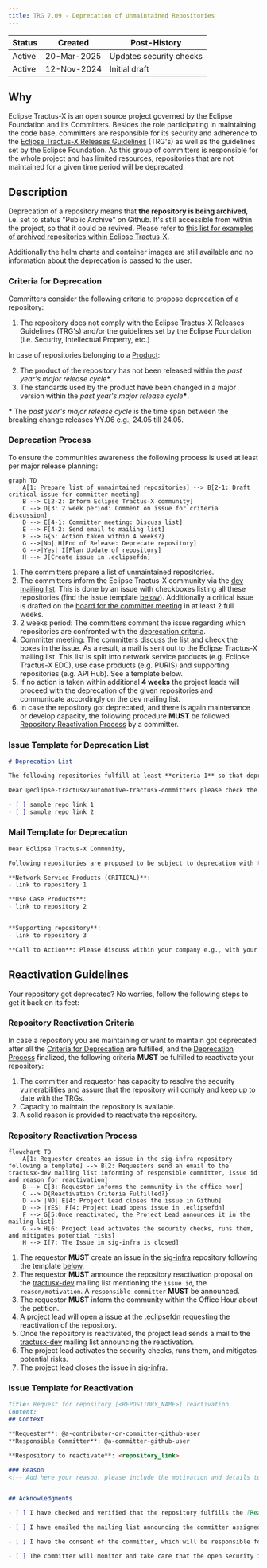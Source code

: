 ```yaml
---
title: TRG 7.09 - Deprecation of Unmaintained Repositories
---
```


| Status  | Created     | Post-History                          |
|---------|-------------|---------------------------------------|
| Active  | 20-Mar-2025 | Updates security checks               |
| Active  | 12-Nov-2024 | Initial draft                         |

## Why

Eclipse Tractus-X is an open source project governed by the Eclipse Foundation and its Committers. Besides the role participating in maintaining the code base, committers are responsible for its security and adherence to the [Eclipse Tractus-X Releases Guidelines](https://eclipse-tractusx.github.io/docs/release) (TRG's) as well as the guidelines set by the Eclipse Foundation. As this group of committers is responsible for the whole project and has limited resources, repositories that are not maintained for a given time period will be deprecated.

## Description

Deprecation of a repository means that **the repository is being archived**, i.e. set to status "Public Archive" on Github. It's still accessible from within the project, so that it could be revived. Please refer to [this list for examples of archived repositories within Eclipse Tractus-X](https://github.com/eclipse-tractusx/?q=&type=archived&language=&sort=).

Additionally the helm charts and container images are still available and no information about the deprecation is passed to the user.

### Criteria for Deprecation

Committers consider the following criteria to propose deprecation of a repository:

1. The repository does not comply with the Eclipse Tractus-X Releases Guidelines (TRG's) and/or the guidelines set by the Eclipse Foundation (i.e. Security, Intellectual Property, etc.)

In case of repositories belonging to a [Product](https://eclipse-tractusx.github.io/community/products):

<!-- markdownlint-disable MD029  because it should start with 2.-->
2. The product of the repository has not been released within the _past year's major release cycle_**\***.
3. The standards used by the product have been changed in a major version within the _past year's major release cycle_**\***.
<!-- markdownlint-enable MD029 -->

**\*** The _past year's major release cycle_ is the time span between the breaking change releases YY.06 e.g., 24.05 till 24.05.

### Deprecation Process

To ensure the communities awareness the following process is used at least per major release planning:

```mermaid
graph TD
    A[1: Prepare list of unmaintained repositories] --> B[2-1: Draft critical issue for committer meeting]
    B --> C[2-2: Inform Eclipse Tractus-X community]
    C --> D[3: 2 week period: Comment on issue for criteria discussion]
    D --> E[4-1: Committer meeting: Discuss list]
    E --> F[4-2: Send email to mailing list]
    F --> G{5: Action taken within 4 weeks?}
    G -->|No| H[End of Release: Deprecate repository]
    G -->|Yes| I[Plan Update of repository]
    H --> J[Create issue in .eclipsefdn]
```

1. The committers prepare a list of unmaintained repositories.
2. The committers inform the Eclipse Tractus-X community via the [dev mailing list](https://eclipse-tractusx.github.io/docs/oss/how-to-contribute/#dev-mailinglist). This is done by an issue with checkboxes listing all these repositories (find the issue template [below](#issue-template-for-deprecation-list)). Additionally a critical issue is drafted on the [board for the committer meeting](https://github.com/orgs/eclipse-tractusx/projects/61/views/6) in at least 2 full weeks.
3. 2 weeks period: The committers comment the issue regarding which repositories are confronted with the [deprecation criteria](#criteria-for-deprecation).
4. Committer meeting: The committers discuss the list and check the boxes in the issue. As a result, a mail is sent out to the Eclipse Tractus-X mailing list. This list is split into network service products (e.g. Eclipse Tractus-X EDC), use case products (e.g. PURIS) and supporting repositories (e.g. API Hub). See a template below.
5. If no action is taken within additional **4 weeks** the project leads will proceed with the deprecation of the given repositories and communicate accordingly on the dev mailing list.
6. In case the repository got deprecated, and there is again maintenance or develop capacity, the following procedure **MUST** be followed [Repository Reactivation Process](#repository-reactivation-process) by a committer.

### Issue Template for Deprecation List

``` markdown
# Deprecation List

The following repositories fulfill at least **criteria 1** so that deprecation has been proposed with this issue following [TRG 7.09](/docs/release/trg-7/trg-7-09).

Dear @eclipse-tractusx/automotive-tractusx-committers please check the following list and comment which of the repositories shall be marked for deprecation. The list will be discussed as a critical topic in the committer meeting in two weeks.

- [ ] sample repo link 1
- [ ] sample repo link 2
```

### Mail Template for Deprecation

``` markdown
Dear Eclipse Tractus-X Community,

Following repositories are proposed to be subject to deprecation with the upcoming release following [TRG 7.09](/docs/release/trg-7/trg-7-09).

**Network Service Products (CRITICAL)**:
- link to repository 1

**Use Case Products**:
- link to repository 2


**Supporting repository**:
- link to repository 3

**Call to Action**: Please discuss within your company e.g., with your  Catena-X responsibles, whether you run into an issue. We highly encourage the companies to at least find resources for the **Network Service Products** to maintain an open source data space.
```

## Reactivation Guidelines

Your repository got deprecated? No worries, follow the following steps to get it back on its feet:

### Repository Reactivation Criteria

In case a repository you are maintaining or want to maintain got deprecated after all the [Criteria for Deprecation](#criteria-for-deprecation) are fulfilled, and the [Deprecation Process](#deprecation-process) finalized, the following criteria **MUST** be fulfilled to reactivate your repository:

1. The committer and requestor has capacity to resolve the security vulnerabilities and assure that the repository will comply and keep up to date with the TRGs.
2. Capacity to maintain the repository is available.
3. A solid reason is provided to reactivate the repository.

### Repository Reactivation Process

```mermaid
flowchart TD
    A[1: Requestor creates an issue in the sig-infra repository following a template] --> B[2: Requestors send an email to the tractusx-dev mailing list informing of responsible committer, issue id and reason for reactivation]
    B --> C[3: Requestor informs the community in the office hour]
    C --> D{Reactivation Criteria Fulfilled?}
    D --> |NO| E[4: Project Lead closes the issue in Github]
    D --> |YES| F[4: Project Lead opens issue in .eclipsefdn]
    F --> G[5:Once reactivated, the Project Lead announces it in the mailing list]
    G --> H[6: Project lead activates the security checks, runs them, and mitigates potential risks]
    H --> I[7: The Issue in sig-infra is closed]
```

1. The requestor **MUST** create an issue in the [sig-infra](https://github.com/eclipse-tractusx/sig-infra) repository following the template [below](#issue-template-for-reactivation).
2. The requestor **MUST** announce the repository reactivation proposal on the [tractusx-dev](https://accounts.eclipse.org/mailing-list/tractusx-dev) mailing list mentioning the `issue id`, the `reason/motivation`. A `responsible committer` **MUST** be announced.
3. The requestor **MUST** inform the community within the Office Hour about the petition.
4. A project lead will open a issue at the [.eclipsefdn](https://github.com/eclipse-tractusx/.eclipsefdn) requesting the reactivation of the repository.
5. Once the repository is reactivated, the project lead sends a mail to the [tractusx-dev](https://accounts.eclipse.org/mailing-list/tractusx-dev) mailing list announcing the reactivation.
6. The project lead activates the security checks, runs them, and mitigates potential risks.
7. The project lead closes the issue in [sig-infra](https://github.com/eclipse-tractusx/sig-infra).

### Issue Template for Reactivation

```markdown
Title: Request for repository [<REPOSITORY_NAME>] reactivation
Content:
## Context

**Requester**: @a-contributor-or-committer-github-user
**Responsible Committer**: @a-committer-github-user

**Respository to reactivate**: <repository_link>

### Reason
<!-- Add here your reason, please include the motivation and details to ease the project leads/committer review -->


## Acknowledgments

- [ ] I have checked and verified that the repository fulfills the [Reactivation Guidelines](/docs/release/trg-7/trg-7-09)

- [ ] I have emailed the mailing list announcing the committer assigned to the repository, providing a reasonable motivation for the repository reactivation.

- [ ] I have the consent of the committer, which will be responsible for making sure the latest [TRGs](https://eclipse-tractusx.github.io/docs/release) are followed.

- [ ] The committer will monitor and take care that the open security issues of the reactivated repository. Following the [Security TRGs](/docs/release/trg-8/trg-8-01)

```
